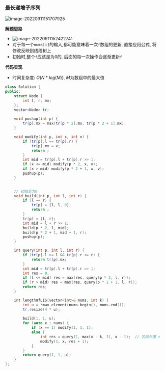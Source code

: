 ### 最长递增子序列

![image-20220911151707925](http://www.cdn.liver0377.xyz/typora/202209111517974.png)





**解题思路**

- ![image-20220911152422741](http://www.cdn.liver0377.xyz/typora/202209111524781.png)
- 对于每一个`nums[i]`的输入,都可能意味着一次`f`数组的更新, 直接应用公式, 将修改反映到线段树上
- 初始时,整个`f`应该是为0的, 后面的每一次操作会逐渐更新`f`

**代码实现**

- 时间复杂度: $O(N * log(M))$, $M$为数组中的最大值

```cc
class Solution {
public:
    struct Node {
        int l, r, mx;
    };
    vector<Node> tr;
    
    void pushup(int p) {
        tr[p].mx = max(tr[p * 2].mx, tr[p * 2 + 1].mx);
    }

    void modify(int p, int x, int v) {
        if (tr[p].l == tr[p].r) {
            tr[p].mx = v;
            return ;
        }
        int mid = tr[p].l + tr[p].r >> 1;
        if (x <= mid) modify(p * 2, x, v);
        if (x > mid) modify(p * 2 + 1, x, v);
        pushup(p);
    }
    

    // 初始全为0
    void build(int p, int l, int r) {
        if (l == r) {
            tr[p] = {l, l, 0};
            return ;
        } 
        tr[p] = {l, r};
        int mid = l + r >> 1;
        build(p * 2, l, mid);
        build(p * 2 + 1, mid + 1, r);
        pushup(p);
    }

    int query(int p, int l, int r) {
        if (tr[p].l >= l && tr[p].r <= r) {
            return tr[p].mx;
        }
        int mid = tr[p].l + tr[p].r >> 1;
        int res = 0;
        if (l <= mid) res = max(res, query(p * 2, l, r));
        if (r > mid) res = max(res, query(p * 2 + 1, l, r));
        return res;
    }

    int lengthOfLIS(vector<int>& nums, int k) {
        int u = *max_element(nums.begin(), nums.end()); 
        tr.resize(4 * u);
        
        build(1, 1, u);
        for (auto x : nums) {
            if (x == 1) modify(1, 1, 1);
            else {
                int res = query(1, max(x - k, 1), x - 1);  // 区间长度 >= 0
                modify(1, x, res + 1);
            }
        }    
        return query(1, 1, u);
    }
};
```

